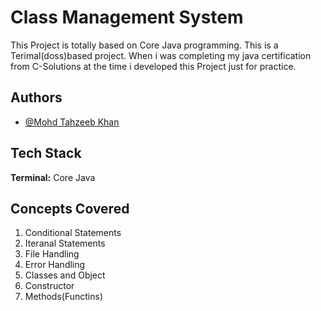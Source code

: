 
# Class Management System

This Project is totally based on Core Java programming. This is a Terimal(doss)based project. When i was completing my java certification from C-Solutions at the time i developed this Project just for practice.

## Authors

- [@Mohd Tahzeeb Khan](https://github.com/Tahzeeb-web-py)


## Tech Stack

**Terminal:** Core Java


## Concepts Covered
1. Conditional Statements
2. Iteranal Statements
3. File Handling
4. Error Handling
5. Classes and Object
6. Constructor
7. Methods(Functins)
